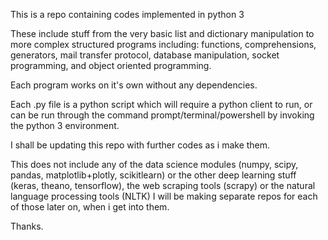 This is a repo containing codes implemented in python 3

These include stuff from the very basic list and dictionary manipulation to more complex structured programs including: functions, comprehensions, generators, mail transfer protocol, database manipulation, socket programming, and object oriented programming.

Each program works on it's own without any dependencies. 

Each .py file is a python script which will require a python client to run, or can be run through the command prompt/terminal/powershell by invoking the python 3 environment.

I shall be updating this repo with further codes as i make them.

This does not include any of the data science modules (numpy, scipy, pandas, matplotlib+plotly, scikitlearn) or the other deep learning stuff (keras, theano, tensorflow), the web scraping tools (scrapy) or the natural language processing tools (NLTK) 
I will be making separate repos for each of those later on, when i get into them.

Thanks.
